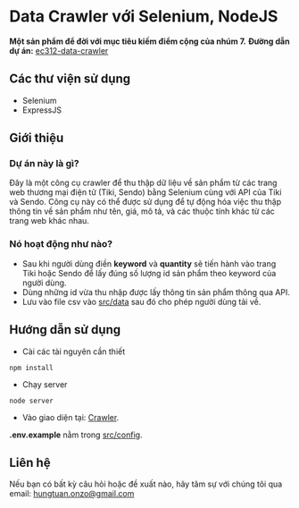 # Data Crawler với Selenium, NodeJS
**Một sản phẩm để đời với mục tiêu kiếm điểm cộng của nhúm 7.**
**Đường dẫn dự án:** [ec312-data-crawler](https://github.com/Onzo191/ec312-data-crawler)

## Các thư viện sử dụng
* Selenium
* ExpressJS

## Giới thiệu

### Dự án này là gì?
Đây là một công cụ crawler để thu thập dữ liệu về sản phẩm từ các trang web thương mại điện tử (Tiki, Sendo) bằng Selenium cùng với API của Tiki và Sendo. 
Công cụ này có thể được sử dụng để tự động hóa việc thu thập thông tin về sản phẩm như tên, giá, mô tả, và các thuộc tính khác từ các trang web khác nhau.

### Nó hoạt động như nào?
* Sau khi người dùng điền **keyword** và **quantity** sẽ tiến hành vào trang Tiki hoặc Sendo để lấy đúng số lượng id sản phẩm theo keyword của người dùng.
* Dùng những id vừa thu nhập được lấy thông tin sản phẩm thông qua API.
* Lưu vào file csv vào [src/data](src/data) sau đó cho phép người dùng tải về.

## Hướng dẫn sử dụng
* Cài các tài nguyên cần thiết
```
npm install
```

* Chạy server
```
node server
```

* Vào giao diện tại: [Crawler](http://localhost:4000/public).

**.env.example** nằm trong [src/config](src/config).

## Liên hệ
Nếu bạn có bất kỳ câu hỏi hoặc đề xuất nào, hãy tâm sự với chúng tôi qua email: hungtuan.onzo@gmail.com